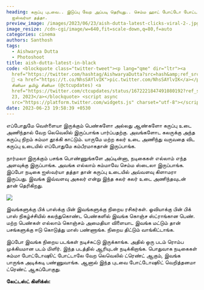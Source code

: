```yaml
---
heading: கருப்பு புடவை.. இடுப்பு வேற அப்படி தெரியுது.. செம்ம ஹாட் போட்டோ போட்ட
  ஐஸ்வர்யா தத்தா.
preview_image: /images/2023/06/23/aish-dutta-latest-clicks-viral-2-.jpg
image_resize: /cdn-cgi/image/w=640,fit=scale-down,q=80,f=auto
categories: cinema
authors: Santhosh
tags:
  - Aishwarya Dutta
  - Photoshoot
title: aish-dutta-latest-in-black
code: <blockquote class="twitter-tweet"><p lang="qme" dir="ltr"><a
  href="https://twitter.com/hashtag/AishwaryaDutta?src=hash&amp;ref_src=twsrc%5Etfw">#AishwaryaDutta</a>
  🖤 <a href="https://t.co/NhsSAYlvIK">pic.twitter.com/NhsSAYlvIK</a></p>&mdash;
  சினிமா தமிழ் சினிமா (@ctcupdates) <a
  href="https://twitter.com/ctcupdates/status/1672221847491080192?ref_src=twsrc%5Etfw">June
  23, 2023</a></blockquote> <script async
  src="https://platform.twitter.com/widgets.js" charset="utf-8"></script>
date: 2023-06-23 19:58:39 +0530
---
```



எப்போதுமே வெள்ளையா இருக்கும் பெண்களோ அல்லது ஆண்களோ கருப்பு உடை அணிந்தால் வேற லெவெலில் இருப்பாங்க பார்ப்பதற்கு. அவங்களோட கலருக்கு அந்த கருப்பு நிறம் சும்மா தூக்கி காட்டும். யாருமே மற்ற கலர் உடை அணிந்து வருவதை விட கருப்பு உடையில் எப்போதுமே கம்பீரமாகதான் இருப்பாங்க.

நார்மலா இருக்கும் பசங்க பொண்ணுங்களே அப்டின்னா, நடிகைகள் எல்லாம் எந்த அளவுக்கு இருப்பாங்க. அவங்க எல்லாம் சும்மாவே செம்ம ஸ்டைலா இருப்பாங்க. இப்போ நடிகை ஐஸ்வர்யா தத்தா தான் கருப்பு உடையில் அவ்வளவு கிளாமரா இருப்பது. இவங்க இவ்வளவு அகலர் என்று இந்த கலர் கலர் உடை அணிந்தவுடன் தான் தெரிகிறது.

![](/images/2023/06/23/aish-dutta-latest-clicks-viral-1-.jpg)

இவங்களுக்கு பிக் பாஸ்க்கு பின் இவங்களுக்கு நிறைய ரசிகர்கள். ஓவியாக்கு பின் பிக் பாஸ் நிகழ்ச்சியில் கலந்துகொண்ட பெண்களில் இவங்க கொஞ்ச ஸ்ட்ராங்கான பெண். மற்ற பெண்கள் எல்லாம் கொஞ்சம் அமைதியா விளையாட இவங்க மட்டும் தான் பசங்களுக்கு ஈடு கொடுத்து மாஸ் பண்ணாங்க. நிறைய திட்டும் வாங்கிட்டாங்க.

இப்போ இவங்க நிறைய படங்கள் நடிச்சுட்டு இருக்காங்க. அதில் ஒரு படம் ரொம்ப முக்கியமான படம் மிளிர். இந்த படத்தில் ஆரியுடன் நடிக்கிறாங்க. பொதுவாக நடிகைகள் சும்மா போட்டோஷூட் போட்டாலே வேற லெவெலில் ட்ரெண்ட் ஆகும், இவங்க பாருங்க அடிக்கடி பண்ணுவாங்க. ஆனால் இந்த புடவை போட்டோஷூட் வெறித்தனமா ட்ரெண்ட் ஆகப்போகுது. 

**லேட்டஸ்ட் கிளிக்ஸ்:**